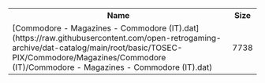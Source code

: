 <table>
<tr><th>Name</th><th>Size</th></tr>
<tr><td>[Commodore - Magazines - Commodore (IT).dat](https://raw.githubusercontent.com/open-retrogaming-archive/dat-catalog/main/root/basic/TOSEC-PIX/Commodore/Magazines/Commodore (IT)/Commodore - Magazines - Commodore (IT).dat)</td><td>7738</td></tr>
</table>
